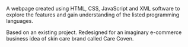 A webpage created using HTML, CSS, JavaScript and XML software to explore the features and gain understanding of the listed programming languages.

Based on an existing project. Redesigned for an imaginary e-commerce business idea of skin care brand called Care Coven.
